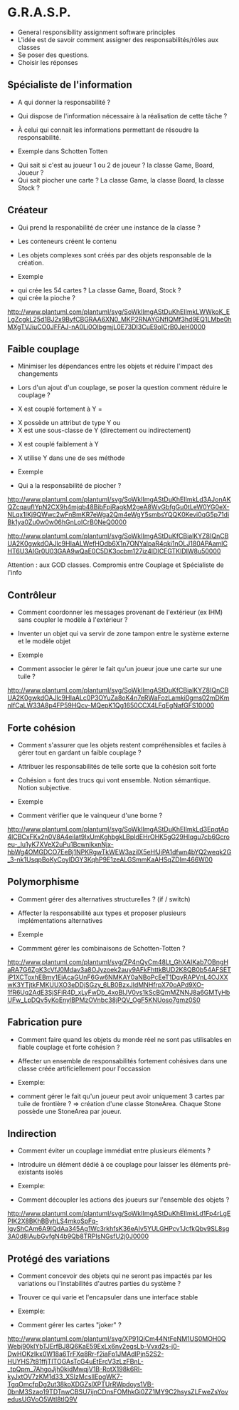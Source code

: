 # G.R.A.S.P.

* General responsibility assignment software principles
* L'idée est de savoir comment assigner des responsabilités/rôles aux classes
* Se poser des questions. 
* Choisir les réponses

## Spécialiste de l'information

* A qui donner la responsabilité ?
* Qui dispose de l'information nécessaire à la réalisation de cette tâche ?

* À celui qui connait les informations permettant de résoudre la responsabilité.

* Exemple dans Schotten Totten
- Qui sait si c'est au joueur 1 ou 2 de joueur ? la classe Game, Board, Joueur ?
- Qui sait piocher une carte ? La classe Game, la classe Board, la classe Stock ?

## Créateur

* Qui prend la responabilité de créer une instance de la classe ?

* Les conteneurs créent le contenu
* Les objets complexes sont créés par des objets responsable de la création.

* Exemple 
- qui crée les 54 cartes ? La classe Game, Board, Stock ?
- qui crée la pioche ?

http://www.plantuml.com/plantuml/svg/SoWkIImgAStDuKhEIImkLWWkoK_ELgZcgkL25d1BJ2x9ByfCBGRAA6XN0_MKP2RNAYGNfIQMf3hd9EQ1LMbe0hMXgTVJiuCO0JFFAJ-nA0Li0OIbgmjL0E73DI3CuE9oICrB0JeH0000

## Faible couplage

* Minimiser les dépendances entre les objets et réduire l'impact des changements

* Lors d'un ajout d'un couplage, se poser la question comment réduire le couplage ?

* X est couplé fortement à Y =
- X possède un attribut de type Y ou
- X est une sous-classe de Y (directement ou indirectement)

* X est couplé faiblement à Y
- X utilise Y dans une de ses méthode

* Exemple
- Qui a la responsabilité de piocher ?

http://www.plantuml.com/plantuml/svg/SoWkIImgAStDuKhEIImkLd3AJonAKQZcqaufIYpN2CX9h4mjqb48BibFpjRagkM2geA8WvGbfgGu0tLeW0YG0eX-NLqx1IKj9QWwc2wFnBmKR7eWga2Qm4eWgY5smbsYQQK0Kevi0qG5p71diBk1ya0Zu0w0w06hGnLoICrB0NeQ0000

http://www.plantuml.com/plantuml/svg/SoWkIImgAStDuKfCBialKYZ8IQnCBUA2K0gwkdOAJlc9HIaALWefHOdb6X1n7ONYalpaR4qki1nOLJ180APAamlCHT6U3AIGr0U03GAA9wQaE0C5DK3ocbm127iz4lDICEGTKlDIW8u50000

Attention : aux GOD classes. Compromis entre Couplage et Spécialiste de l'info

## Contrôleur

* Comment coordonner les messages provenant de l'extérieur (ex IHM) sans coupler le modèle à l'extérieur ?

* Inventer un objet qui va servir de zone tampon entre le système externe et le modèle objet

* Exemple 
- Comment associer le gérer le fait qu'un joueur joue une carte sur une tuile ?



http://www.plantuml.com/plantuml/svg/SoWkIImgAStDuKfCBialKYZ8IQnCBUA2K0gwkdOAJlc9HIaALc0P3OYuZa8oK4n7eRWaFozLamki0gms02mDKmnIfCaLW33A8p4FP59HQcv-MQepK1Qg1650CCX4LFqEgNafGFS10000


## Forte cohésion

* Comment s'assurer que les objets restent compréhensibles et faciles à gérer tout en gardant un faible couplage ?

* Attribuer les responsabilités de telle sorte que la cohésion soit forte

* Cohésion = font des trucs qui vont ensemble. Notion sémantique. Notion subjective.

* Exemple
- Comment vérifier que le vainqueur d'une borne ?



http://www.plantuml.com/plantuml/svg/SoWkIImgAStDuKhEIImkLd3EpqtAp4lCBCxFKx2n0V8A4eiIat9IxUmKghbgkLBpIdEHrOHK5gG29HIqgu7cb6Gcroeu-_lu1yK7XVeX2uPu1BcwnlkxnNjx-hbWg4OMGDCO7EeBj1NPKRgwTkWEW3aziIX5eHfJjPA1dfwn4bYQ2weqk2G_3-nk1UsqpBoKyCoylDGY3KqhP9E1zeALGSmmKaAHSqZDIm466W00

## Polymorphisme

* Comment gérer des alternatives structurelles ? (if / switch)

* Affecter la responsabilité aux types et proposer plusieurs implémentations alternatives

* Exemple
- Commment gérer les combinaisons de Schotten-Totten ?



http://www.plantuml.com/plantuml/svg/ZP4nQyCm48Lt_GhXAIKab7OBngHaRA7G6ZgK3cVfJ0Mdav3a8OJyzoek2auy9AFkFhttkBUD2K8QB0b54AFSETiP1XCToxhEBmy1EiAcaGUnF6Gw6NMKAY0aNBoPcEeT1DqyRAPVnL4OJXXwK3YTjtkFMKUUXO3eDDjSGzy_6LB0BzxJldMNHfrpX70oAPd9XO-1fR6Uq2AdE3SjSFiR4D_xLyFwDb_4xoBlJV0vs1kScBQmMZNNJ8a6GMTyHbUFw_LpDQv5yKoEnylBPMzOVnbc38jPQV_OgF5KNUoso7gmz0S0

## Fabrication pure

* Comment faire quand les objets du monde réel ne sont pas utilisables en fiable couplage et forte cohésion ?

* Affecter un ensemble de responsabilités fortement cohésives dans une classe créée artificiellement pour l'occassion

* Exemple:
- comment gérer le fait qu'un joueur peut avoir uniquement 3 cartes par tuile de frontière ?
=> création d'une classe StoneArea. Chaque Stone possède une StoneArea par joueur.

## Indirection

* Comment éviter un couplage immédiat entre plusieurs éléments ?

* Introduire un élément dédié à ce couplage pour laisser les éléments pré-existants isolés

* Exemple:
- Comment découpler les actions des joueurs sur l'ensemble des objets ?


http://www.plantuml.com/plantuml/svg/SoWkIImgAStDuKhEIImkLd1Fp4rLgEPIK2X8BKhBByhLS4mkoSpFq-IgvShCAm6A9IQdAa345Ag1Wc3rkhfsK36eAIv5YULGHPcv1JcfkQbv9SL8sg3A0d8IAubGvfgN4b9Qb8TRPIsNGsfU2j0J0000

## Protégé des variations

* Comment concevoir des objets qui ne seront pas impactés par les variations ou l'instabilités d'autres parties du système ?

* Trouver ce qui varie et l'encapsuler dans une interface stable

* Exemple:
- Comment gérer les cartes "joker" ?

http://www.plantuml.com/plantuml/svg/XP91QiCm44NtFeNM1US0MOH0QWebj90kIYbTJErfBJ8Q6KaE59ExLx6nv2egsLb-Vvxd2s-j0-DwHOKzIkx0W18a6TrFXq8Rr-f2iaFp1JMAdIPjn52S2-HUYHS7t81ffjTITOGAsTcG4uEtErcV3zLzFBnL-_tpQpm_7AhgoJjh0kjdMwqjV1B-RotX198k6Rl-kyJxtOV7zKM1d33_XSIzMcsIIEpgWK7-TgqOmcfpDg2ut38koXDGZslXPTUrRWpdoys1VB-0bnM3Szao19TDTnwCBSU7ijnCDnsFOMhkGi0ZZ1MY9C2hsysZLFweZsYovedusUGVoO5WtI8tlQ9V